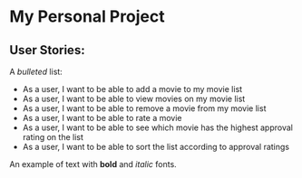 # My Personal Project

## User Stories:

A *bulleted* list:
- As a user, I want to be able to add a movie to my movie list
- As a user, I want to be able to view movies on my movie list
- As a user, I want to be able to remove a movie from my movie list
- As a user, I want to be able to rate a movie
- As a user, I want to be able to see which movie has the highest approval rating on the list
- As a user, I want to be able to sort the list according to approval ratings

An example of text with **bold** and *italic* fonts.  